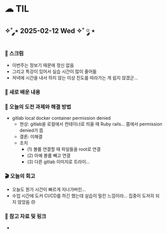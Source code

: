 # ☁︎ TIL

## ✧˚ ༘⋆ 2025-02-12 Wed ✧˚ ༘ ⋆

### 💬 스크럼
- 이번주는 정보기 때문에 정신 없음
- 그리고 특강이 있어서 실습 시간이 많이 줄어듦
- 저녁에 시간을 내서 하지 않는 이상 진도를 따라가는 게 쉽지 않겠군...

### 🖤 새로 배운 내용
#### 

### 🏁 오늘의 도전 과제와 해결 방법
- gitlab local docker container permission denied
    - 현상: gitlab을 로컬에서 컨테이너로 띄울 때 Ruby rails... 쯤에서 permission denied가 뜸
    - 결론: 미해결
    - 조치
        - (1) 볼륨 연결할 때 파일들을 root로 연결
        - (2) 아예 볼륨 빼고 연결
        - (3) 다른 gitlab 이미지로 트라이...

### 🎬 오늘의 회고
- 오늘도 뭔가 시간이 빠르게 지나가버린...
- 수업 시간에 도커 CI/CD를 하긴 했는데 실습이 밀린 느낌이라... 집중이 도저히 되지 않았음 😞

### 👀 참고 자료 및 링크
- 